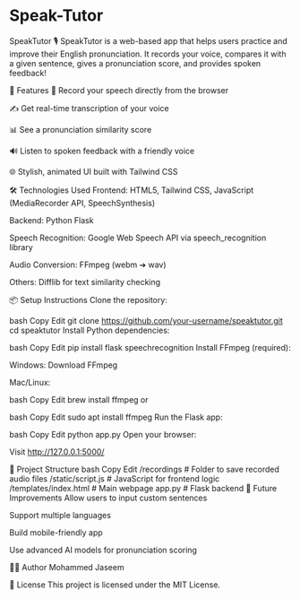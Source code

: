 # Speak-Tutor
SpeakTutor 🎙️
SpeakTutor is a web-based app that helps users practice and improve their English pronunciation.
It records your voice, compares it with a given sentence, gives a pronunciation score, and provides spoken feedback!

🚀 Features
🎤 Record your speech directly from the browser

✍️ Get real-time transcription of your voice

📊 See a pronunciation similarity score

🔊 Listen to spoken feedback with a friendly voice

🌐 Stylish, animated UI built with Tailwind CSS

🛠️ Technologies Used
Frontend: HTML5, Tailwind CSS, JavaScript (MediaRecorder API, SpeechSynthesis)

Backend: Python Flask

Speech Recognition: Google Web Speech API via speech_recognition library

Audio Conversion: FFmpeg (webm ➔ wav)

Others: Difflib for text similarity checking

📦 Setup Instructions
Clone the repository:

bash
Copy
Edit
git clone https://github.com/your-username/speaktutor.git
cd speaktutor
Install Python dependencies:

bash
Copy
Edit
pip install flask speechrecognition
Install FFmpeg (required):

Windows: Download FFmpeg

Mac/Linux:

bash
Copy
Edit
brew install ffmpeg
or

bash
Copy
Edit
sudo apt install ffmpeg
Run the Flask app:

bash
Copy
Edit
python app.py
Open your browser:

Visit http://127.0.0.1:5000/

📁 Project Structure
bash
Copy
Edit
/recordings          # Folder to save recorded audio files
/static/script.js    # JavaScript for frontend logic
/templates/index.html # Main webpage
app.py               # Flask backend
🎯 Future Improvements
Allow users to input custom sentences

Support multiple languages

Build mobile-friendly app

Use advanced AI models for pronunciation scoring

🧑‍💻 Author
Mohammed Jaseem

📄 License
This project is licensed under the MIT License.

